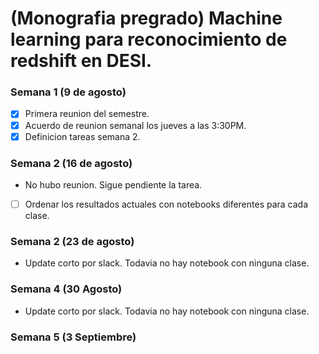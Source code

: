 # (Monografia pregrado) Machine learning para reconocimiento de redshift en DESI.

### Semana 1 (9 de agosto)

* [X] Primera reunion del semestre.
* [X] Acuerdo de reunion semanal los jueves a las 3:30PM.
* [X] Definicion tareas semana 2.

### Semana 2 (16 de agosto)

* No hubo reunion. Sigue pendiente la tarea.
* [ ] Ordenar los resultados actuales con notebooks diferentes para cada clase.

### Semana 2 (23 de agosto)

* Update corto por slack. Todavia no hay notebook con ninguna clase.

### Semana 4 (30 Agosto)

* Update corto por slack. Todavia no hay notebook con ninguna clase.

### Semana 5 (3 Septiembre)
